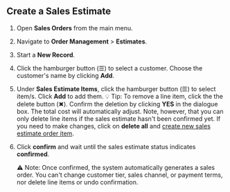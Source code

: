 ## Create a Sales Estimate

1. Open **Sales Orders** from the main menu. 
2. Navigate to **Order Management** > **Estimates**.
3. Start a **New Record**.
4. Click the hamburger button (☰) to select a customer. Choose the customer's name by clicking **Add**.
5. Under **Sales Estimate Items**, click the hamburger button (☰) to select item/s. Click **Add** to add them.
	💡 Tip: To remove a line item, click the  the delete button (✖︎). Confirm the deletion by clicking **YES** in the dialogue box. The total cost will automatically adjust. Note, however, that you can only delete line items if the sales estimate hasn't been confirmed yet. If you need to make changes, click on **delete all** and [create new sales estimate order item](Create%20a%20Sales%20Estimate.md).
6. Click **confirm** and wait until the sales estimate status indicates **confirmed**.

	⚠️ Note: Once confirmed, the system automatically generates a sales order. You can't change customer tier, sales channel, or payment terms, nor delete line items or undo confirmation.

